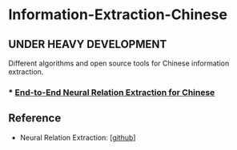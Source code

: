 # Information-Extraction-Chinese

## UNDER HEAVY DEVELOPMENT

Different algorithms and open source tools for Chinese information extraction.

### * [End-to-End Neural Relation Extraction for Chinese](https://github.com/crownpku/Information-Extraction-Chinese/tree/master/RE_BGRU_2ATT)


## Reference

* Neural Relation Extraction: [[github](https://github.com/thunlp/TensorFlow-NRE)]

